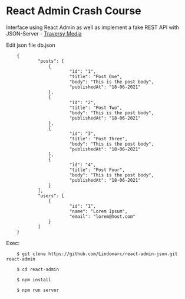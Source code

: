 # React Admin Crash Course
Interface using React Admin as well as implement a fake REST API with JSON-Server - [Traversy Media]

Edit json file db.json

        {
                "posts": [
                    {
                            "id": "1",
                            "title": "Post One",
                            "body": "This is the post body",
                            "publishedAt": "18-06-2021"
                    },
                    {
                            "id": "2",
                            "title": "Post Two",
                            "body": "This is the post body",
                            "publishedAt": "18-06-2021"
                    },
                    {
                            "id": "3",
                            "title": "Post Three",
                            "body": "This is the post body",
                            "publishedAt": "18-06-2021"
                    },
                    {
                            "id": "4",
                            "title": "Post Four",
                            "body": "This is the post body",
                            "publishedAt": "18-06-2021"
                    }
                ],
                "users": [
                    {
                            "id": "1",
                            "name": "Lorem Ipsum",
                            "email": "lorem@host.com"
                    }
                ]
        }



Exec:

        $ git clone https://github.com/Lindomarc/react-admin-json.git react-admin

        $ cd react-admin

        $ npm install

        $ npm run server


[Traversy Media]: <https://www.youtube.com/watch?v=HRmdj-HpJyE>
